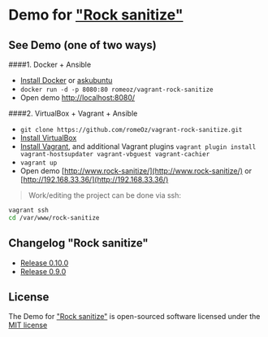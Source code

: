 Demo for ["Rock sanitize"](https://github.com/romeOz/rock-sanitize)
====================

See Demo (one of two ways)
-------------------

####1. Docker + Ansible

 * [Install Docker](https://docs.docker.com/installation/) or [askubuntu](http://askubuntu.com/a/473720)
 * `docker run -d -p 8080:80 romeoz/vagrant-rock-sanitize`
 * Open demo [http://localhost:8080/](http://localhost:8080/)
 
####2. VirtualBox + Vagrant + Ansible

 * `git clone https://github.com/romeOz/vagrant-rock-sanitize.git`
 * [Install VirtualBox](https://www.virtualbox.org/wiki/Downloads)
 * [Install Vagrant](https://www.vagrantup.com/downloads), and additional Vagrant plugins `vagrant plugin install vagrant-hostsupdater vagrant-vbguest vagrant-cachier`
 * `vagrant up`
 * Open demo [http://www.rock-sanitize/](http://www.rock-sanitize/) or [http://192.168.33.36/](http://192.168.33.36/)

> Work/editing the project can be done via ssh:

```bash
vagrant ssh
cd /var/www/rock-sanitize
```

Changelog "Rock sanitize"
-------------------
 * [Release 0.10.0](https://github.com/romeOz/rock-sanitize/releases/tag/0.10.0)
 * [Release 0.9.0](https://github.com/romeOz/rock-sanitize/releases/tag/0.9.0)
  
License
-------------------

The Demo for ["Rock sanitize"](https://github.com/romeOz/rock-sanitize) is open-sourced software licensed under the [MIT license](http://opensource.org/licenses/MIT)